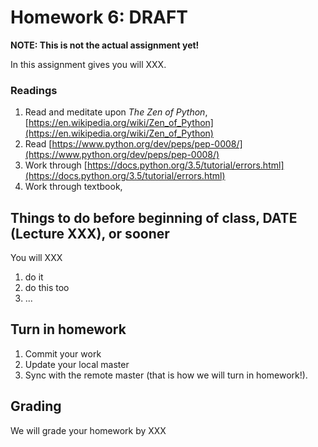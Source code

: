 # Homework 6: ****DRAFT**** 

**NOTE: This is not the actual assignment yet!**

In this assignment gives you will XXX.

### Readings
1. Read and meditate upon *The Zen of Python*, [https://en.wikipedia.org/wiki/Zen_of_Python](https://en.wikipedia.org/wiki/Zen_of_Python)
2. Read [https://www.python.org/dev/peps/pep-0008/](https://www.python.org/dev/peps/pep-0008/)
2. Work through [https://docs.python.org/3.5/tutorial/errors.html](https://docs.python.org/3.5/tutorial/errors.html)
3. Work through textbook, 
## Things to do before beginning of class, **DATE (Lecture XXX)**, or sooner
You will XXX

1. do it
2. do this too
3. ...
## Turn in homework

1. Commit your work
2. Update your local master
3. Sync with the remote master (that is how we will turn in homework!).

## Grading
We will grade your homework by XXX
